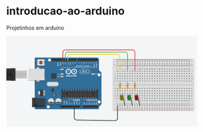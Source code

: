 # introducao-ao-arduino
Projetinhos em arduino


<img src="https://github.com/emelynfreire/introducao-ao-arduino/blob/main/imgs/projeto_semafaro_atividade_1.PNG?raw=true">
